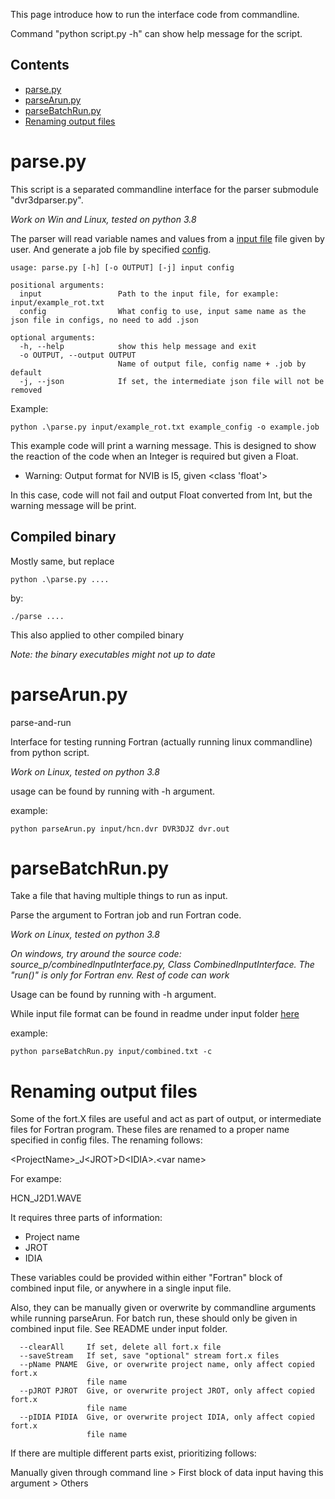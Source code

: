 This page introduce how to run the interface code from commandline.

Command "python script.py -h" can show help message for the script.

## Contents
* [parse.py](#parse.py)
* [parseArun.py](#parseArun.py)
* [parseBatchRun.py](#parsebatchrun.py)
* [Renaming output files](#renaming-output-files)


# parse.py
This script is a separated commandline interface for the parser submodule "dvr3dparser.py".

*Work on Win and Linux, tested on python 3.8*

The parser will read variable names and values from a [input file](/DVR3Dinterface/input/) file given by user. And generate a job file by specified [config](/DVR3Dinterface/configs/).
~~~~
usage: parse.py [-h] [-o OUTPUT] [-j] input config

positional arguments:
  input                 Path to the input file, for example: input/example_rot.txt
  config                What config to use, input same name as the json file in configs, no need to add .json

optional arguments:
  -h, --help            show this help message and exit
  -o OUTPUT, --output OUTPUT
                        Name of output file, config name + .job by default
  -j, --json            If set, the intermediate json file will not be removed
~~~~
Example:
~~~~
python .\parse.py input/example_rot.txt example_config -o example.job
~~~~
This example code will print a warning message. This is designed to show the reaction of the code when an Integer is required but given a Float.
 * Warning: Output format for NVIB is I5, given \<class 'float'\>

In this case, code will not fail and output Float converted from Int, but the warning message will be print.

## Compiled binary
Mostly same, but replace
~~~~
python .\parse.py ....
~~~~
by:
~~~~
./parse ....
~~~~

This also applied to other compiled binary

*Note: the binary executables might not up to date*

# parseArun.py
parse-and-run

Interface for testing running Fortran (actually running linux commandline) from python script.

*Work on Linux, tested on python 3.8*

usage can be found by running with -h argument.

example:
~~~~
python parseArun.py input/hcn.dvr DVR3DJZ dvr.out
~~~~

# parseBatchRun.py
Take a file that having multiple things to run as input.

Parse the argument to Fortran job and run Fortran code.

*Work on Linux, tested on python 3.8*

*On windows, try around the source code: source_p/combinedInputInterface.py, Class CombinedInputInterface. The "run()" is only for Fortran env. Rest of code can work*

Usage can be found by running with -h argument.

While input file format can be found in readme under input folder [here](input/)

example:
~~~~
python parseBatchRun.py input/combined.txt -c
~~~~

# Renaming output files
Some of the fort.X files are useful and act as part of output, or intermediate files for Fortran program. These files are renamed to a proper name specified in config files. The renaming follows:

\<ProjectName\>_J\<JROT\>D\<IDIA\>.\<var name\>

For exampe:

HCN_J2D1.WAVE

It requires three parts of information:
* Project name
* JROT
* IDIA

These variables could be provided within either "Fortran" block of combined input file, or anywhere in a single input file.

Also, they can be manually given or overwrite by commandline arguments while running parseArun. For batch run, these should only be given in combined input file. See README under input folder.
~~~~
  --clearAll     If set, delete all fort.x file
  --saveStream   If set, save "optional" stream fort.x files
  --pName PNAME  Give, or overwrite project name, only affect copied fort.x
                 file name
  --pJROT PJROT  Give, or overwrite project JROT, only affect copied fort.x
                 file name
  --pIDIA PIDIA  Give, or overwrite project IDIA, only affect copied fort.x
                 file name
~~~~
If there are multiple different parts exist, prioritizing follows:

Manually given through command line > First block of data input having this argument > Others